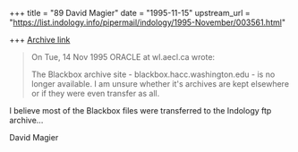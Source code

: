 +++
title = "89 David Magier"
date = "1995-11-15"
upstream_url = "https://list.indology.info/pipermail/indology/1995-November/003561.html"

+++
[Archive link](https://list.indology.info/pipermail/indology/1995-November/003561.html)

> On Tue, 14 Nov 1995 ORACLE at wl.aecl.ca wrote:
> 
> The Blackbox archive site - blackbox.hacc.washington.edu - is no longer 
> available. I am unsure whether it's archives are kept elsewhere or if 
> they were even transfer as all.

I believe most of the Blackbox files were transferred to the Indology
ftp archive...

David Magier





